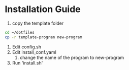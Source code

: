 # Installation Guide
1. copy the template folder

```bash
cd ~/dotfiles
cp -r template-program new-program

```
1. Edit config.sh
1. Edit install_conf.yaml
	1. change the name of the program to new-program
1. Run 'install.sh'
